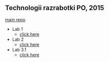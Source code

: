 ## Technologii razrabotki PO, 2015

[main repo](https://github.com/vsergeenko/po20151110svn)

* Lab 1
  + [click here](https://github.com/vsergeenko/po20151110svn/tree/master/lab1)
* Lab 2
  + [click here](https://github.com/vsergeenko/po20151110svn/tree/pwd-env-so)
* Lab 3.1
  + [click here](https://github.com/vsergeenko/po20151110svn/tree/lab31/lab31/iproute2)
